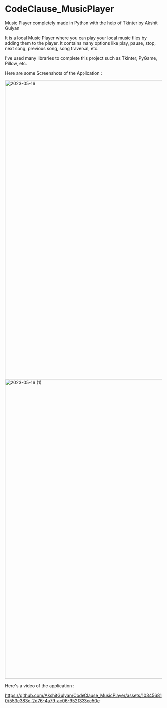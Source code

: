 # CodeClause_MusicPlayer
Music Player completely made in Python with the help of Tkinter by Akshit Gulyan 


It is a local Music Player where you can play your local music files by adding them to the player.
It contains many options like play, pause, stop, next song, previous song, song traversal, etc.

I've used many libraries to complete this project such as Tkinter, PyGame, Pillow, etc.

Here are some Screenshots of the Application :

<img width="960" alt="2023-05-16" src="https://github.com/AkshitGulyan/CodeClause_MusicPlayer/assets/103456810/36932e66-9fc1-4872-80ab-f0f822b70859">



<img width="960" alt="2023-05-16 (1)" src="https://github.com/AkshitGulyan/CodeClause_MusicPlayer/assets/103456810/62921cdf-da48-48a8-8cc7-927ebbd09d57">



Here's a video of the application :



https://github.com/AkshitGulyan/CodeClause_MusicPlayer/assets/103456810/553c383c-2d76-4a79-ac06-952f333cc50e

